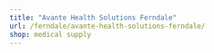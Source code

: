 ```yaml
---
title: "Avante Health Solutions Ferndale"
url: /ferndale/avante-health-solutions-ferndale/
shop: medical supply
---
```

